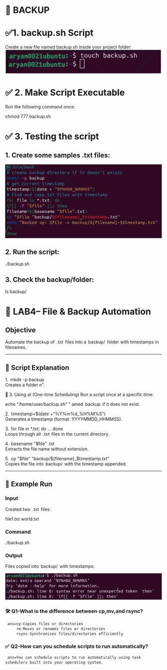 # 📌 BACKUP



# ✅1.⁠ ⁠backup.sh Script
Create a new file named backup.sh inside your project folder:
![alt text](<2025-09-11 00_59_07-ss.png>)

# ✅ 2. Make Script Executable
Run the following command once:

chmod 777 backup.sh

# ✅ 3. Testing the script
## 1. Create some samples .txt files:
![alt text](<Screenshot from 2025-09-10 22-15-27-1.png>)
## 2. Run the script:

./backup.sh

## 3. Check the backup/folder:

ls backup/


# 🔧 LAB4– File & Backup Automation

## Objective
Automate the backup of ⁠ .txt ⁠ files into a ⁠ backup/ ⁠ folder with timestamps in filenames.

---

## 🔧 Script Explanation

1.⁠ ⁠⁠ mkdir -p backup ⁠  
   Creates a folder n".

🔹 3. Using at (One-time Scheduling)
Run a script once at a specific time:

echo "/home/user/backup.sh" "
amed ⁠ backup ⁠ if it does not exist.

2.⁠ ⁠⁠ timestamp=$(date +"%Y%m%d_%H%M%S") ⁠  
   Generates a timestamp (format: YYYYMMDD_HHMMSS).

3.⁠ ⁠⁠ for file in *.txt; do ... done ⁠  
   Loops through all ⁠ .txt ⁠ files in the current directory.

4.⁠ ⁠⁠ basename "$file" .txt ⁠  
   Extracts the file name without extension.

5.⁠ ⁠⁠ cp "$file" "backup/${filename}_$timestamp.txt" ⁠  
   Copies the file into ⁠ backup/ ⁠ with the timestamp appended.

---

## 🔧 Example Run

### Input
Created two ⁠ .txt ⁠ files:

file1.txt
world.txt


### Command
./backup.sh


### Output
Files copied into ⁠ backup/ ⁠ with timestamps:

![alt text](<2025-09-11 01_05_29-ss2.png>)
### 🛠️ Q1-What is the difference between cp,mv,and rsync?

     ans=cp-Copies files or directories
         rm-Moves or renames files or directories
         rsync-Synchronizes files/directories efficiently


### ✅ Q2-How can you schedule scripts to run automatically?
     
     ans=You can schedule scripts to run automatically using task schedulers built into your operating system.